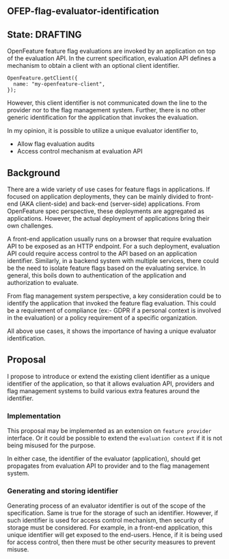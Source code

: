 ## OFEP-flag-evaluator-identification

## State: DRAFTING 

OpenFeature feature flag evaluations are invoked by an application on top of the evaluation API. In the current specification,
evaluation API defines a mechanism to obtain a client with an optional client identifier.

```
OpenFeature.getClient({
  name: "my-openfeature-client",
});
```

However, this client identifier is not communicated down the line to the provider nor to the flag management system. Further,
there is no other generic identification for the application that invokes the evaluation.

In my opinion, it is possible to utilize a unique evaluator identifier to,

- Allow flag evaluation audits
- Access control mechanism at evaluation API

## Background

There are a wide variety of use cases for feature flags in applications. If focused on application deployments, they can
be mainly divided to front-end (AKA client-side) and back-end (server-side) applications. From OpenFeature spec
perspective, these deployments are aggregated as applications. However, the actual deployment of applications bring
their own challenges.

A front-end application usually runs on a browser that require evaluation API to be exposed as an HTTP endpoint.
For a such deployment, evaluation API could require access control to the API based on an application identifier.
Similarly, in a backend system with multiple services, there could be the need to isolate feature flags based on the
evaluating service. In general, this boils down to authentication of the application and authorization to evaluate.

From flag management system perspective, a key consideration could be to identify the application that invoked the 
feature flag evaluation. This could be a requirement of compliance (ex:- GDPR if a personal context is involved in the evaluation)
or a policy requirement of a specific organization.

All above use cases, it shows the importance of having a unique evaluator identification.

## Proposal

I propose to introduce or extend the existing client identifier as a unique identifier of the application, so that
it allows evaluation API, providers and flag management systems to build various extra features around the identifier.


### Implementation

This proposal may be implemented as an extension on `feature provider` interface. Or it could be possible to extend 
the `evaluation context` if it is not being misused for the purpose.

In either case, the identifier of the evaluator (application), should get propagates from evaluation API to provider and
to the flag management system.

### Generating and storing identifier

Generating process of an evaluator identifier is out of the scope of the specification. Same is true for the storage of such an 
identifier. However, if such identifier is used for access control mechanism, then security of storage must be considered.
For example, in a front-end application, this unique identifier will get exposed to the end-users. Hence, if it is being 
used for access control, then there must be other security measures to prevent misuse. 